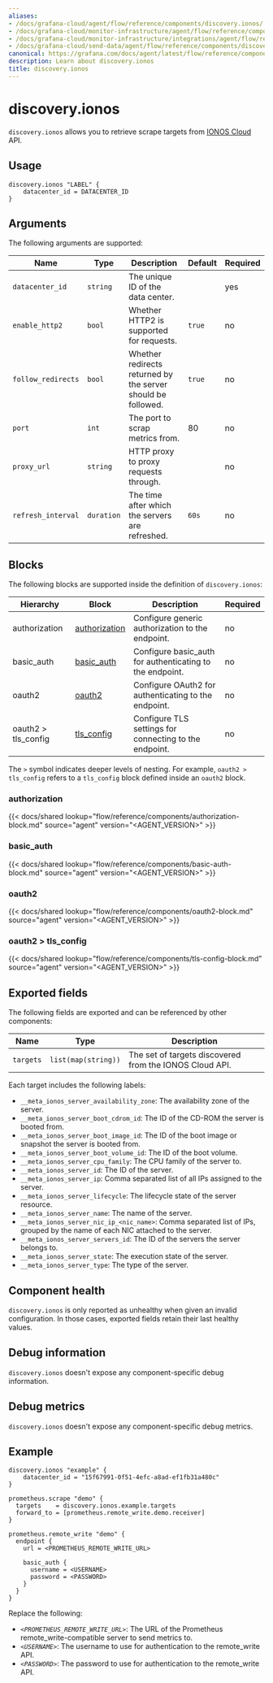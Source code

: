 ```yaml
---
aliases:
- /docs/grafana-cloud/agent/flow/reference/components/discovery.ionos/
- /docs/grafana-cloud/monitor-infrastructure/agent/flow/reference/components/discovery.ionos/
- /docs/grafana-cloud/monitor-infrastructure/integrations/agent/flow/reference/components/discovery.ionos/
- /docs/grafana-cloud/send-data/agent/flow/reference/components/discovery.ionos/
canonical: https://grafana.com/docs/agent/latest/flow/reference/components/discovery.ionos/
description: Learn about discovery.ionos
title: discovery.ionos
---
```


# discovery.ionos

`discovery.ionos` allows you to retrieve scrape targets from [IONOS Cloud][] API.

[IONOS Cloud]: https://cloud.ionos.com/

## Usage

```river
discovery.ionos "LABEL" {
    datacenter_id = DATACENTER_ID
}
```

## Arguments

The following arguments are supported:

| Name               | Type       | Description                                                  | Default | Required |
| ------------------ | ---------- | ------------------------------------------------------------ | ------- | -------- |
| `datacenter_id`    | `string`   | The unique ID of the data center.                            |         | yes      |
| `enable_http2`     | `bool`     | Whether HTTP2 is supported for requests.                     | `true`  | no       |
| `follow_redirects` | `bool`     | Whether redirects returned by the server should be followed. | `true`  | no       |
| `port`             | `int`      | The port to scrap metrics from.                              | 80      | no       |
| `proxy_url`        | `string`   | HTTP proxy to proxy requests through.                        |         | no       |
| `refresh_interval` | `duration` | The time after which the servers are refreshed.              | `60s`   | no       |

## Blocks

The following blocks are supported inside the definition of `discovery.ionos`:

| Hierarchy           | Block             | Description                                              | Required |
| ------------------- | ----------------- | -------------------------------------------------------- | -------- |
| authorization       | [authorization][] | Configure generic authorization to the endpoint.         | no       |
| basic_auth          | [basic_auth][]    | Configure basic_auth for authenticating to the endpoint. | no       |
| oauth2              | [oauth2][]        | Configure OAuth2 for authenticating to the endpoint.     | no       |
| oauth2 > tls_config | [tls_config][]    | Configure TLS settings for connecting to the endpoint.   | no       |

The `>` symbol indicates deeper levels of nesting.
For example, `oauth2 > tls_config` refers to a `tls_config` block defined inside an `oauth2` block.

[basic_auth]: #basic_auth-block
[authorization]: #authorization-block
[oauth2]: #oauth2-block
[tls_config]: #tls_config-block

### authorization

{{< docs/shared lookup="flow/reference/components/authorization-block.md" source="agent" version="<AGENT_VERSION>" >}}

### basic_auth

{{< docs/shared lookup="flow/reference/components/basic-auth-block.md" source="agent" version="<AGENT_VERSION>" >}}

### oauth2

{{< docs/shared lookup="flow/reference/components/oauth2-block.md" source="agent" version="<AGENT_VERSION>" >}}

### oauth2 > tls_config

{{< docs/shared lookup="flow/reference/components/tls-config-block.md" source="agent" version="<AGENT_VERSION>" >}}

## Exported fields

The following fields are exported and can be referenced by other components:

| Name      | Type                | Description                                             |
| --------- | ------------------- | ------------------------------------------------------- |
| `targets` | `list(map(string))` | The set of targets discovered from the IONOS Cloud API. |

Each target includes the following labels:

- `__meta_ionos_server_availability_zone`: The availability zone of the server.
- `__meta_ionos_server_boot_cdrom_id`: The ID of the CD-ROM the server is booted from.
- `__meta_ionos_server_boot_image_id`: The ID of the boot image or snapshot the server is booted from.
- `__meta_ionos_server_boot_volume_id`: The ID of the boot volume.
- `__meta_ionos_server_cpu_family`: The CPU family of the server to.
- `__meta_ionos_server_id`: The ID of the server.
- `__meta_ionos_server_ip`: Comma separated list of all IPs assigned to the server.
- `__meta_ionos_server_lifecycle`: The lifecycle state of the server resource.
- `__meta_ionos_server_name`: The name of the server.
- `__meta_ionos_server_nic_ip_<nic_name>`: Comma separated list of IPs, grouped by the name of each NIC attached to the server.
- `__meta_ionos_server_servers_id`: The ID of the servers the server belongs to.
- `__meta_ionos_server_state`: The execution state of the server.
- `__meta_ionos_server_type`: The type of the server.

## Component health

`discovery.ionos` is only reported as unhealthy when given an invalid configuration.
In those cases, exported fields retain their last healthy values.

## Debug information

`discovery.ionos` doesn't expose any component-specific debug information.

## Debug metrics

`discovery.ionos` doesn't expose any component-specific debug metrics.

## Example

```river
discovery.ionos "example" {
    datacenter_id = "15f67991-0f51-4efc-a8ad-ef1fb31a480c"
}

prometheus.scrape "demo" {
  targets    = discovery.ionos.example.targets
  forward_to = [prometheus.remote_write.demo.receiver]
}

prometheus.remote_write "demo" {
  endpoint {
    url = <PROMETHEUS_REMOTE_WRITE_URL>

    basic_auth {
      username = <USERNAME>
      password = <PASSWORD>
    }
  }
}
```

Replace the following:
- _`<PROMETHEUS_REMOTE_WRITE_URL>`_: The URL of the Prometheus remote_write-compatible server to send metrics to.
- _`<USERNAME>`_: The username to use for authentication to the remote_write API.
- _`<PASSWORD>`_: The password to use for authentication to the remote_write API.

